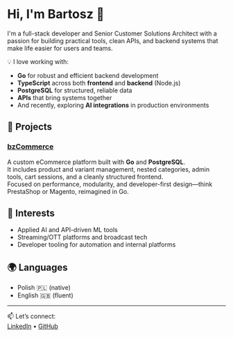 # Hi, I'm Bartosz 👋

I'm a full-stack developer and Senior Customer Solutions Architect with a passion for building practical tools, clean APIs, and backend systems that make life easier for users and teams.

💡 I love working with:
- **Go** for robust and efficient backend development  
- **TypeScript** across both **frontend** and **backend** (Node.js)  
- **PostgreSQL** for structured, reliable data  
- **APIs** that bring systems together  
- And recently, exploring **AI integrations** in production environments

## 🔧 Projects

### [bzCommerce](https://github.com/bzelaznicki/bzCommerce)
A custom eCommerce platform built with **Go** and **PostgreSQL**.  
It includes product and variant management, nested categories, admin tools, cart sessions, and a cleanly structured frontend.  
Focused on performance, modularity, and developer-first design—think PrestaShop or Magento, reimagined in Go.

## 🧠 Interests

- Applied AI and API-driven ML tools  
- Streaming/OTT platforms and broadcast tech  
- Developer tooling for automation and internal platforms

## 🌍 Languages

- Polish 🇵🇱 (native)  
- English 🇬🇧 (fluent)

---

📫 Let’s connect:  
[LinkedIn](https://www.linkedin.com/in/bartoszzelaznicki/) • [GitHub](https://github.com/bzelaznicki)
